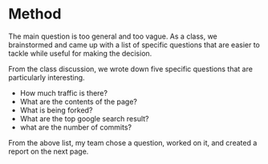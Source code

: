 # Method

The main question is too general and too vague. As a class, we brainstormed
and came up with a list of specific questions that are easier to tackle while useful
for making the decision.

From the class discussion, we wrote down five specific questions that are particularly interesting.

* How much traffic is there?
* What are the contents of the page?
* What is being forked?
* What are the top google search result?
* what are the number of commits?

From the above list, my team chose a question, worked on it, and created a report on the next page.
